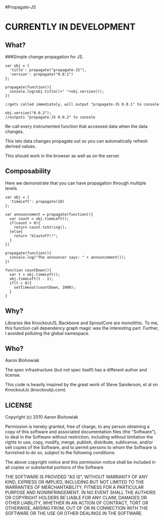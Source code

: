 #Propagate-JS

# CURRENTLY IN DEVELOPMENT
## What?
###Simple change propagation for JS.

    var obj = {
      'title': propagate("propagate-JS"),
      'version': propagate("0.0.1")
    };

    propagate(function(){
      console.log(obj.title()+" "+obj.version());
    })
    
    //gets called immediately, will output "propagate-JS 0.0.1" to console

    obj.version("0.0.2");
    //outputs "propagate-JS 0.0.2" to console

Re-call every instrumented function that accessed data when the data changes.

This lets data changes propagate out so you can automatically refresh derived values.

This should work in the browser as well as on the server.

## Composability 

Here we demonstrate that you can have propagation through multiple levels.

    var obj = {
      'timeLeft': propagate(10)
    };

    var announcement = propagate(function(){
      var count = obj.timeLeft();
      if(count > 0){
        return count.toString();
      }else{
        return "blastoff!!";
      }
    })

    propagate(function(){
      console.log("The announcer says: " + announcement());
    })

    function countDown(){
      var t = obj.timeLeft();
      obj.timeLeft(t - 1);
      if(t > 0){
        setTimeout(countDown, 1000);
      }
    }
    
    
## Why?
Libraries like KnockoutJS, Backbone and SproutCore are monolithic. To me, this function call dependency graph magic was the interesting part. Further, I avoided polluting the global namespace.

## Who?
  Aaron Blohowiak
  
  The spec infrastructure (but not spec itself) has a different author and license.
  
  This code is heavily inspired by the great work of Steve Sanderson, et al on KnockoutJs (knockoutjs.com)

## LICENSE

Copyright (c) 2010 Aaron Blohowiak

Permission is hereby granted, free of charge, to any person obtaining a copy
of this software and associated documentation files (the "Software"), to deal
in the Software without restriction, including without limitation the rights
to use, copy, modify, merge, publish, distribute, sublicense, and/or sell
copies of the Software, and to permit persons to whom the Software is
furnished to do so, subject to the following conditions:

The above copyright notice and this permission notice shall be included in
all copies or substantial portions of the Software.

THE SOFTWARE IS PROVIDED "AS IS", WITHOUT WARRANTY OF ANY KIND, EXPRESS OR
IMPLIED, INCLUDING BUT NOT LIMITED TO THE WARRANTIES OF MERCHANTABILITY,
FITNESS FOR A PARTICULAR PURPOSE AND NONINFRINGEMENT. IN NO EVENT SHALL THE
AUTHORS OR COPYRIGHT HOLDERS BE LIABLE FOR ANY CLAIM, DAMAGES OR OTHER
LIABILITY, WHETHER IN AN ACTION OF CONTRACT, TORT OR OTHERWISE, ARISING FROM,
OUT OF OR IN CONNECTION WITH THE SOFTWARE OR THE USE OR OTHER DEALINGS IN
THE SOFTWARE.